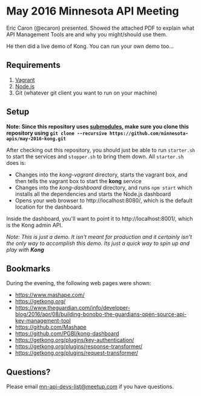 # May 2016 Minnesota API Meeting

Eric Caron (@ecaron) presented. Showed the attached PDF to explain what API Management Tools are and why you might/should use them.

He then did a live demo of Kong. You can run your own demo too...

## Requirements

1. [Vagrant](https://www.vagrantup.com/)
2. [Node.js](https://nodejs.org)
3. Git (whatever git client you want to run on your machine)

## Setup

**Note: Since this repository uses [submodules](https://github.com/blog/2104-working-with-submodules), make sure you clone this repository using `git clone --recursive https://github.com/minnesota-apis/may-2016-kong.git`**

After checking out this repository, you should just be able to run `starter.sh` to start the services and `stopper.sh` to bring them down. All `starter.sh` does is:
* Changes into the _kong-vagrant_ directory, starts the vagrant box, and then tells the vagrant box to start the **kong** service
* Changes into the _kong-dashboard_ directory, and runs `npm start` which installs all the dependencies and starts the Node.js dashboard
* Opens your web browser to http://localhost:8080/, which is the default location for the dashboard.

Inside the dashboard, you'll want to point it to http://localhost:8001/, which is the Kong admin API.

*Note: This is just a demo. It isn't meant for production and it certainly isn't the only way to accomplish this demo. Its just a quick way to spin up and play with **Kong***

## Bookmarks

During the evening, the following web pages were shown:
* https://www.mashape.com/
* https://getkong.org/
* https://www.theguardian.com/info/developer-blog/2016/apr/08/building-bonobo-the-guardians-open-source-api-key-management-tool
* https://github.com/Mashape
* https://github.com/PGBI/kong-dashboard
* https://getkong.org/plugins/key-authentication/
* https://getkong.org/plugins/response-transformer/
* https://getkong.org/plugins/request-transformer/

## Questions?

Please email mn-api-devs-list@meetup.com if you have questions.
